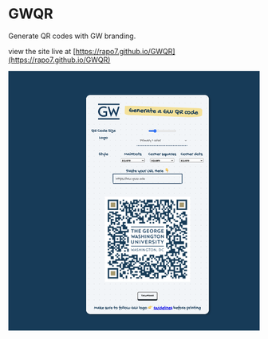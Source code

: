 # GWQR
Generate QR codes with GW branding.

view the site live at [https://rapo7.github.io/GWQR](https://rapo7.github.io/GWQR)

![Demo Screenshot of the project](./src/assets/demo.png)
